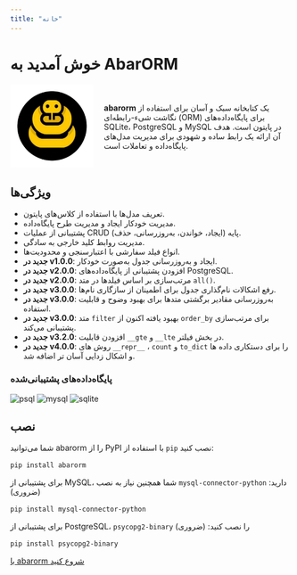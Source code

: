 ```yaml
---
title: "خانه"
---
```


# خوش آمدید به AbarORM


<div style="display: flex; align-items: center;"> <div style="flex: 1;"> <img src="../images/logo.png" alt="لوگو" style="width: 150px; margin-right: 20px;"> </div> <div style="flex: 2;"> <p> <b>abarorm</b> یک کتابخانه سبک و آسان برای استفاده از نگاشت شیء-رابطه‌ای (ORM) برای پایگاه‌داده‌های SQLite، PostgreSQL و MySQL در پایتون است. هدف آن ارائه یک رابط ساده و شهودی برای مدیریت مدل‌های پایگاه‌داده و تعاملات است. </p> </div> </div>



## ویژگی‌ها
- تعریف مدل‌ها با استفاده از کلاس‌های پایتون.
- مدیریت خودکار ایجاد و مدیریت طرح پایگاه‌داده.
- پشتیبانی از عملیات CRUD (ایجاد، خواندن، به‌روزرسانی، حذف) پایه.
- مدیریت روابط کلید خارجی به سادگی.
- انواع فیلد سفارشی با اعتبارسنجی و محدودیت‌ها.
- **جدید در v1.0.0**:  ایجاد و به‌روزرسانی جدول به‌صورت خودکار.
- **جدید در v2.0.0**: افزودن پشتیبانی از پایگاه‌داده‌های PostgreSQL.
- **جدید در v2.0.0**: مرتب‌سازی بر اساس فیلدها در متد `all()`.
- **جدید در v3.0.0**: رفع اشکالات نام‌گذاری جدول برای اطمینان از سازگاری نام‌ها.
- **جدید در v3.0.0**: به‌روزرسانی مقادیر برگشتی متدها برای بهبود وضوح و قابلیت استفاده.
- **جدید در v3.0.0**: متد `filter` بهبود یافته اکنون از `order_by` برای مرتب‌سازی پشتیبانی می‌کند.
- **جدید در v3.2.0**: افزودن قابلیت `__gte` و `__lte` در بخش فیلتر.
- **جدید در v4.0.0**: روش های `__repr__` ، `count` و `to_dict` را برای دستکاری داده ها و اشکال زدایی آسان تر اضافه شد.

### پایگاه‌داده‌های پشتیبانی‌شده

![psql](https://img.shields.io/badge/Postgresql-%2320232a.svg?style=for-the-badge&logo=postgresql)
![mysql](https://img.shields.io/badge/mysql-%2320232a.svg?style=for-the-badge&logo=mysql)
![sqlite](https://img.shields.io/badge/sqlite-%2320232a.svg?style=for-the-badge&logo=sqlite)


## نصب

شما می‌توانید abarorm را از PyPI با استفاده از `pip` نصب کنید:

```bash
pip install abarorm
```

برای پشتیبانی از MySQL، شما همچنین نیاز به نصب `mysql-connector-python` دارید: (ضروری)

```bash
pip install mysql-connector-python
```
برای پشتیبانی از PostgreSQL، `psycopg2-binary` را نصب کنید: (ضروری)

```bash
pip install psycopg2-binary
```

[با abarorm شروع کنید](/Introduction.fa)